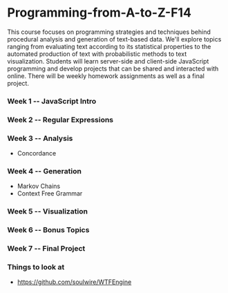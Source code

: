 Programming-from-A-to-Z-F14
===========================

This course focuses on programming strategies and techniques behind procedural analysis and generation of text-based data. We'll explore topics ranging from evaluating text according to its statistical properties to the automated production of text with probabilistic methods to text visualization. Students will learn server-side and client-side JavaScript programming and develop projects that can be shared and interacted with online.  There will be weekly homework assignments as well as a final project.		  


### Week 1 -- JavaScript Intro

### Week 2 -- Regular Expressions

### Week 3 -- Analysis
* Concordance

### Week 4 -- Generation
* Markov Chains
* Context Free Grammar

### Week 5 -- Visualization

### Week 6 -- Bonus Topics

### Week 7 -- Final Project

### Things to look at
* https://github.com/soulwire/WTFEngine

